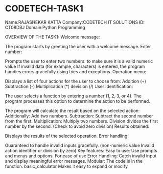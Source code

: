 # CODETECH-TASK1
Name:RAJASHEKAR KATTA
Company:CODETECH IT SOLUTIONS
ID: CT08DBJ
Domain:Python Programming

 OVERVIEW OF THE TASK1:
 Welcome message:

The program starts by greeting the user with a welcome message.
Enter number:

Prompts the user to enter two numbers. to make sure it is a valid numeric value
If invalid data (for example, characters) is entered, the program handles errors gracefully using tries and exceptions.
Operation menu:

Displays a list of four actions for the user to choose from:
Addition (+)
Subtraction (-)
Multiplication (*)
devision (/)
User identification:

The user selects a function by entering a number (1, 2, 3, or 4).
The program processes this option to determine the action to be performed.

The program will calculate the result based on the selected action:
Additionally: Add two numbers.
Subtraction: Subtract the second number from the first.
Multiplication: Multiply two numbers.
Division divides the first number by the second. (Check to avoid zero division)
Results obtained:

Displays the results of the selected operation.
Error handling:

Guaranteed to handle invalid inputs gracefully. (non-numeric value Invalid action identifier or division by zero)
Key features:
Easy to use: Use prompts and menus and options. For ease of use
Error Handling: Catch invalid input and display meaningful error messages.
Modular: The code is in the function. basic_calculator Makes it easy to expand or modify
